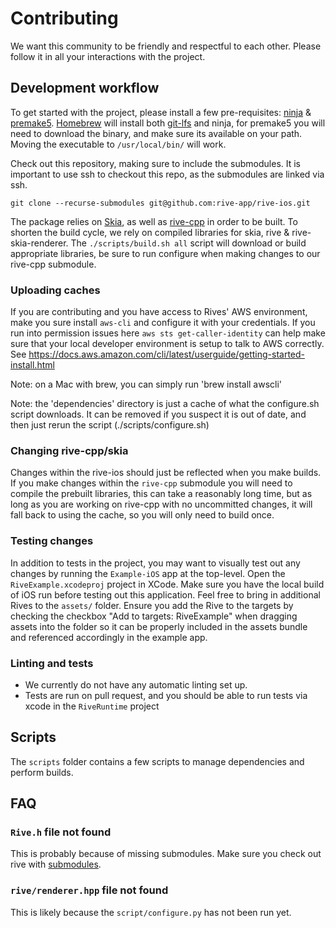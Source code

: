 # Contributing

We want this community to be friendly and respectful to each other. Please follow it in all your interactions with the project.

## Development workflow

To get started with the project, please install a few pre-requisites:  [ninja](https://formulae.brew.sh/formula/ninja) & [premake5](https://premake.github.io/). [Homebrew](https://formulae.brew.sh/) will install both [git-lfs](https://formulae.brew.sh/formula/git-lfs) and ninja, for premake5 you will need to download the binary, and make sure its available on your path. Moving the executable to `/usr/local/bin/` will work.

Check out this repository, making sure to include the submodules. It is important to use ssh to checkout this repo, as the submodules are linked via ssh.

 `git clone --recurse-submodules git@github.com:rive-app/rive-ios.git`

The package relies on [Skia](https://skia.org/), as well as [rive-cpp](https://github.com/rive-app/rive-cpp) in order to be built. To shorten the build cycle, we rely on compiled libraries for skia, rive & rive-skia-renderer.
The `./scripts/build.sh all` script will download or build appropriate libraries, be sure to run configure when making changes to our rive-cpp submodule.

### Uploading caches

If you are contributing and you have access to Rives' AWS environment, make you sure install `aws-cli` and configure it with your credentials. If you run into permission issues here `aws sts get-caller-identity` can help make sure that your local developer environment is setup to talk to AWS correctly.
See https://docs.aws.amazon.com/cli/latest/userguide/getting-started-install.html

Note: on a Mac with brew, you can simply run 'brew install awscli'

Note: the 'dependencies' directory is just a cache of what the configure.sh script downloads. It can be removed if you suspect it is out of date, and then just rerun the script (./scripts/configure.sh)

### Changing rive-cpp/skia

Changes within the rive-ios should just be reflected when you make builds.
If you make changes within the `rive-cpp` submodule you will need to compile the prebuilt libraries, this can take a reasonably long time, but as long as you are working on rive-cpp with no uncommitted changes, it will fall back to using the cache, so you will only need to build once.

### Testing changes
In addition to tests in the project, you may want to visually test out any changes by running the `Example-iOS` app at the top-level. Open the `RiveExample.xcodeproj` project in XCode. Make sure you have the local build of iOS run before testing out this application. Feel free to bring in additional Rives to the `assets/` folder. Ensure you add the Rive to the targets by checking the checkbox "Add to targets: RiveExample" when dragging assets into the folder so it can be properly included in the assets bundle and referenced accordingly in the example app.

### Linting and tests

* We currently do not have any automatic linting set up.
* Tests are run on pull request, and you should be able to run tests via xcode in the `RiveRuntime` project

## Scripts

The `scripts` folder contains a few scripts to manage dependencies and perform builds.

## FAQ

### `Rive.h` file not found

This is probably because of missing submodules. Make sure you check out rive with [submodules](https://git-scm.com/book/en/v2/Git-Tools-Submodules).

### `rive/renderer.hpp` file not found

This is likely because the `script/configure.py` has not been run yet.
